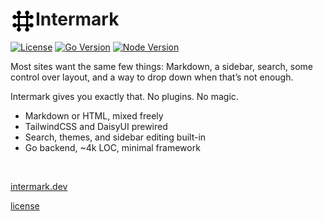 # <img src="/assets/icon.svg" height="40" align="left" alt="logo">Intermark

[![License](https://img.shields.io/badge/license-MIT-blue.svg)](LICENSE.md)
[![Go Version](https://img.shields.io/badge/go-%3E%3D1.23-brightgreen)](https://go.dev)
[![Node Version](https://img.shields.io/badge/node-%3E%3D18-brightgreen)](https://nodejs.org)

Most sites want the same few things:
Markdown, a sidebar, search, some control over layout, and a way to drop down when that’s not enough.

Intermark gives you exactly that. No plugins. No magic.

* Markdown or HTML, mixed freely
* TailwindCSS and DaisyUI prewired
* Search, themes, and sidebar editing built-in
* Go backend, ~4k LOC, minimal framework

<br>

[intermark.dev](https://intermark.dev)

[license](/LICENSE)
